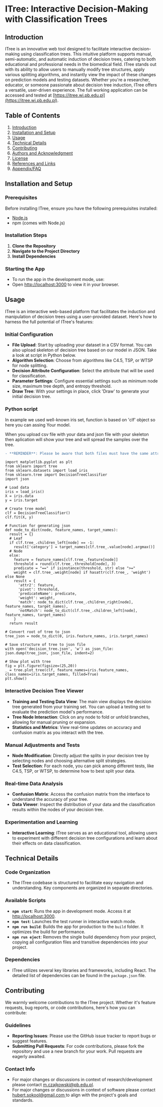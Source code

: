 # ITree: Interactive Decision-Making with Classification Trees

## Introduction

ITree is an innovative web tool designed to facilitate interactive decision-making using classification trees. This intuitive platform supports manual, semi-automatic, and automatic induction of decision trees, catering to both educational and professional needs in the biomedical field. ITree stands out with its ability to allow users to manually modify tree structures, apply various splitting algorithms, and instantly view the impact of these changes on prediction models and testing datasets. Whether you're a researcher, educator, or someone passionate about decision tree induction, ITree offers a versatile, user-driven experience. The full working application can be accessed and tested at [https://itree.wi.pb.edu.pl](https://itree.wi.pb.edu.pl).

## Table of Contents

1. [Introduction](#introduction)
2. [Installation and Setup](#installation-and-setup)
3. [Usage](#usage)
4. [Technical Details](#technical-details)
5. [Contributing](#contributing)
6. [Authors and Acknowledgment](#authors-and-acknowledgment)
7. [License](#license)
8. [References and Links](#references-and-links)
9. [Appendix/FAQ](#appendixfaq)

## Installation and Setup

### Prerequisites

Before installing ITree, ensure you have the following prerequisites installed:

- [Node.js](https://nodejs.org/en/download/)
- npm (comes with Node.js)

### Installation Steps

1. **Clone the Repository**
2. **Navigate to the Project Directory**
3. **Install Dependencies**

### Starting the App

- To run the app in the development mode, use:
- Open [http://localhost:3000](http://localhost:3000) to view it in your browser.

## Usage

ITree is an interactive web-based platform that facilitates the induction and manipulation of decision trees using a user-provided dataset. Here's how to harness the full potential of ITree's features:

### Initial Configuration

- **File Upload**: Start by uploading your dataset in a CSV format. You can also upload skeleton of decision tree based on our model in JSON. Take a look at script in Python below.
- **Algorithm Selection**: Choose from algorithms like C4.5, TSP, or WTSP for node splitting.
- **Decision Attribute Configuration**: Select the attribute that will be used for classification.
- **Parameter Settings**: Configure essential settings such as minimum node size, maximum tree depth, and entropy threshold.
- **Draw Tree**: With your settings in place, click 'Draw' to generate your initial decision tree.

### Python script

In example we used well-known iris set, function is based on 'clf' object so here you can assing Your model.

When you upload csv file with your data and json file with your skeleton then aplication will show your tree and will spread the samples over the tree.

```diff
- **REMINDER**: Please be aware that both files must have the same attribute names. In other way distribution won't work.
```

```
import matplotlib.pyplot as plt
from sklearn import tree
from sklearn.datasets import load_iris
from sklearn.tree import DecisionTreeClassifier
import json

# Load data
iris = load_iris()
X = iris.data
y = iris.target

# Create tree model
clf = DecisionTreeClassifier()
clf.fit(X, y)

# Function for generating json
def node_to_dict(node, feature_names, target_names):
  result = {}
  # Leaf
  if clf.tree_.children_left[node] == -1:
    result['category'] = target_names[clf.tree_.value[node].argmax()]
  # Node
  else:
    feature = feature_names[clf.tree_.feature[node]]
    threshold = round(clf.tree_.threshold[node], 3)
    predicate = "==" if isinstance(threshold, str) else ">="
    weight = clf.tree_.weight[node] if hasattr(clf.tree_, 'weight') else None
    result = {
      'attr2': feature,
      'pivot': threshold,
      'predicateName': predicate,
      'weight': weight,
      'match': node_to_dict(clf.tree_.children_right[node], feature_names, target_names),
      'notMatch': node_to_dict(clf.tree_.children_left[node], feature_names, target_names)
    }
  return result

# Convert root of tree to json
tree_json = node_to_dict(0, iris.feature_names, iris.target_names)

# Save structure of tree to json file
with open('decision_tree.json', 'w') as json_file: json.dump(tree_json, json_file, indent=2)

# Show plot with tree
fig = plt.figure(figsize=(25,20))
_ = tree.plot_tree(clf, feature_names=iris.feature_names, class_names=iris.target_names, filled=True)
plt.show()
```

### Interactive Decision Tree Viewer

- **Training and Testing Data View**: The main view displays the decision tree generated from your training set. You can upload a testing set to evaluate the prediction model's performance.
- **Tree Node Interaction**: Click on any node to fold or unfold branches, allowing for manual pruning or expansion.
- **Statistics and Metrics**: View real-time updates on accuracy and confusion matrix as you interact with the tree.

### Manual Adjustments and Tests

- **Node Modification**: Directly adjust the splits in your decision tree by selecting nodes and choosing alternative split strategies.
- **Test Selection**: For each node, you can pick among different tests, like C4.5, TSP, or WTSP, to determine how to best split your data.

### Real-time Data Analysis

- **Confusion Matrix**: Access the confusion matrix from the interface to understand the accuracy of your tree.
- **Data Viewer**: Inspect the distribution of your data and the classification results within the nodes of your decision tree.

### Experimentation and Learning

- **Interactive Learning**: ITree serves as an educational tool, allowing users to experiment with different decision tree configurations and learn about their effects on data classification.

## Technical Details

### Code Organization

- The ITree codebase is structured to facilitate easy navigation and understanding. Key components are organized in separate directories.

### Available Scripts

- **`npm start`**: Runs the app in development mode. Access it at [http://localhost:3000](http://localhost:3000).
- **`npm test`**: Launches the test runner in interactive watch mode.
- **`npm run build`**: Builds the app for production to the `build` folder. It optimizes the build for performance.
- **`npm run eject`**: Removes the single build dependency from your project, copying all configuration files and transitive dependencies into your project.

### Dependencies

- ITree utilizes several key libraries and frameworks, including React. The detailed list of dependencies can be found in the `package.json` file.

## Contributing

We warmly welcome contributions to the ITree project. Whether it's feature requests, bug reports, or code contributions, here's how you can contribute:

### Guidelines

- **Reporting Issues**: Please use the GitHub issue tracker to report bugs or suggest features.
- **Submitting Pull Requests**: For code contributions, please fork the repository and use a new branch for your work. Pull requests are eagerly awaited.

### Contact Info

- For major changes or discussions in context of research/development please contact [m.czajkowski@pb.edu.pl](mailto:m.czajkowski@pb.edu.pl).
- For major changes or discussions in context of software please contact [hubert.sokool@gmail.com ](mailto:hubert.sokool@gmail.com) to align with the project's goals and standards.
